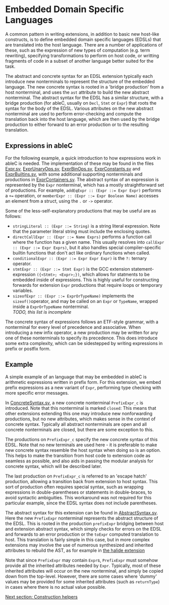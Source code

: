 # Embedded Domain Specific Languages
A common pattern in writing extensions, in addition to basic new host-like constructs, is to define embedded domain specific languages (EDSLs) that are translated into the host language.  There are a number of applications of these, such as the expression of new types of computation (e.g. term rewriting), specifying transformations to perform on host code, or writting fragments of code in a subset of another language better suited for the task.  

The abstract and concrete syntax for an EDSL extension typically each introduce new nonterminals to represent the structure of the embedded language.  The new concrete syntax is rooted in a 'bridge production' from a host nonterminal, and uses the `ast` attribute to build the new abstract nonterminal.  The abstract syntax for the EDSL has a similar structure, with a bridge production (for ableC, usually on `Decl`, `Stmt` or `Expr`) that roots the syntax for the body of the EDSL.  Various attributes on the new abstract nonterminal are used to perform error-checking and compute the translation back into the host language, which are then used by the bridge production to either forward to an error production or to the resulting translation.  

## Expressions in ableC
For the following example, a quick introduction to how expressions work in ableC is needed.  The implementation of these may be found in the files [Expr.sv](../../edu.umn.cs.melt.ableC/abstractsyntax/host/Expr.sv), [ExprUnaryOps.sv](../../edu.umn.cs.melt.ableC/abstractsyntax/host/ExprUnaryOps.sv),  [ExprBinOps.sv](../../edu.umn.cs.melt.ableC/abstractsyntax/host/ExprBinOps.sv), [ExprConstants.sv](../../edu.umn.cs.melt.ableC/abstractsyntax/host/ExprConstants.sv) and [ExprBuiltins.sv](../../edu.umn.cs.melt.ableC/abstractsyntax/host/ExprBuiltins.sv), with some additional supporting nonterminals and productions in [ExprContainers.sv](../../edu.umn.cs.melt.ableC/abstractsyntax/host/ExprContainers.sv).  The abstract syntax of an expression is represented by the `Expr` nonterminal, which has a mostly straightforward set of productions.  For example, `addEqExpr :: (Expr ::= Expr Expr)` performs a `+=` operation, or `memberExpr :: (Expr ::= Expr Boolean Name)` accesses an element from a struct, using the `.` or `->` operator.  

Some of the less-self-explanatory productions that may be useful are as follows:
* `stringLiteral :: (Expr ::= String)` is a string literal expression.  Note that the parameter literal string must include the enclosing quotes.  
* `directCallExpr :: (Expr ::= Name Exprs)` performs a function call where the function has a given name.  This usually resolves into `callExpr :: (Expr ::= Expr Exprs)`, but it also handles special compiler-specific builtin functions that don't act like ordinary functions when called.  
* `conditionalExpr :: (Expr ::= Expr Expr Expr)` is the `?:` ternary operator.
* `stmtExpr :: (Expr ::= Stmt Expr)` is the GCC extension statement-expression `({<Stmt>; <Expr>;})`, which allows for statments to be embedded inside of expressions.  This is highly useful for constructing forwards for extension `Expr` productions that require loops or temporary variables.  
* `sizeofExpr :: (Expr ::= ExprOrTypeName)` implements the `sizeof()`operator, and may be called on an `Expr` or `TypeName`, wrapped inside a `ExprOrTypeName` nonterminal.  
*TODO, this list is incomplete*

The concrete syntax of expressions follows an ETF-style grammar, with a nonterminal for every level of precedence and associative.  When introducing a new infix operator, a new production may be written for any one of these nonterminals to specify its precedence.  This does introduce some extra complexity, which can be sidestepped by writing expressions in prefix or postfix form.  

## Example
A simple example of an language that may be embedded in ableC is arithmetic expressions written in prefix form.  For this extension, we embed prefix expressions as a new variant of `Expr`, performing type checking with more specific error messages.  

In [ConcreteSyntax.sv](edu.umn.cs.melt.tutorials.ableC.prefixExpr/concretesyntax/ConcreteSyntax.sv), a new concrete nonterminal `PrefixExpr_c` is introduced.  Note that this nonterminal is marked `closed`: This means that other extensions extending this one may introduce new nonforwarding productions, but no new attributes, which makes sense in the context of concrete syntax.  Typically all abstract nonterminals are open and all concrete nonterminals are closed, but there are some exception to this.  

The productions on `PrefixExpr_c` specify the new concrete syntax of this EDSL.  Note that no new terminals are used here - it is preferable to make new concrete syntax resemble the host syntax when doing so is an option.  This helps to make the transition from host code to extension code as seamless as possible, and also aids in passing the modular analysis for concrete syntax, which will be described later.  

The last production on `PrefixExpr_c` is referred to an 'escape hatch' production, allowing a transition back from extension to host syntax.  This sort of production often requires special syntax, such as wrapping expressions in double-parentheses or statements in double-braces, to avoid syntactic ambiguities.  This workaround was not required for this particular example, since the EDSL syntax does not include parentheses.  

The abstract syntax for this extension can be found in [AbstractSyntax.sv](edu.umn.cs.melt.tutorials.ableC.prefixExpr/abstractsyntax/AbstractSyntax.sv).  Here the new `PrefixExpr` nonterminal represents the abstract structure of the EDSL.  This is rooted in the production `prefixExpr` bridging between host and extension abstract syntax, which simply checks for errors on the EDSL and forwards to an error production or the `toExpr` computed translation to host.  This translation is fairly simple in this case, but in more complex extensions may involve the use of numerous synthesized and inherited attributes to rebuild the AST, as for example in [the halide extension](https://github.com/melt-umn/ableC-halide)

Note that since `PrefixExpr` may contain `Expr`s, `PrefixExpr` must somehow provide all the inherited attributes needed by `Expr`.  Typically, most of these inherited attributes will occur on the new nonterminal, and simply be copied down from the top-level.  However, there are some cases where 'dummy' values may be provided for some inherited attributes (such as `returnType`) in cases where there is no actual value possible.  

[Next section: Construction helpers](../construction/)
